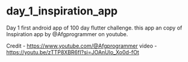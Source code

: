 # day_1_inspiration_app

Day 1 first android app of 100 day flutter challenge.
this app an copy of Inspiration app by @Afgprogrammer on youtube.

Credit - https://www.youtube.com/@Afgprogrammer
video - https://youtu.be/zTTP8XBR6fI?si=JOAnUlo_Xo0d-fOt

